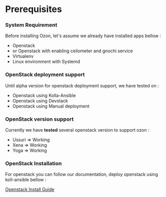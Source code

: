 # Prerequisites
### **System Requirement**

Before installing Ozon, let's assume we already have installed apps bellow :

- Openstack
- or Openstack with enabling ceilometer and gnochi service
- Virtualenv
- Linux environment with Systemd

### **OpenStack deployment support**
Until alpha version for openstack deployment support, we have tested on :

- Openstack using Kolla-Ansible
- Openstack using Devstack
- Openstack using Manual deployment

### **OpenStack version support**

Currently we have **tested** several openstack version to support ozon :

- Ussuri => Working 
- Xena => Working
- Yoga => Working 


### **OpenStack Installation**

For openstack you can follow our documentation, deploy openstack using koll-ansible bellow :

[Openstack Install Guide](https://github.com/btechpt/yuyu_documentation/tree/main/Install%20openstack)
